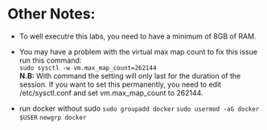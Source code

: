 # Other Notes:

- To well executre this labs, you need to have a minimum of 8GB of RAM.  

- You may have a problem with the virtual max map count to fix this issue run this command: </br>
  `sudo sysctl -w vm.max_map_count=262144` </br>
  **N.B:** With command the setting will only last for the duration of the session. If you want to set this permanently, you need to edit /etc/sysctl.conf and set vm.max_map_count to 262144. 

- run docker without sudo 
`sudo groupadd docker`
`sudo usermod -aG docker $USER`
`newgrp docker`